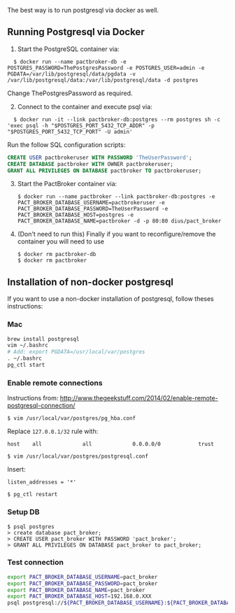 The best way is to run postgresql via docker as well.

## Running Postgresql via Docker

1. Start the PostgreSQL container via:

  ```console
    $ docker run --name pactbroker-db -e POSTGRES_PASSWORD=ThePostgresPassword -e POSTGRES_USER=admin -e PGDATA=/var/lib/postgresql/data/pgdata -v /var/lib/postgresql/data:/var/lib/postgresql/data -d postgres
  ```

  Change ThePostgresPassword as required.

2. Connect to the container and execute psql via:

  ```console
    $ docker run -it --link pactbroker-db:postgres --rm postgres sh -c 'exec psql -h "$POSTGRES_PORT_5432_TCP_ADDR" -p "$POSTGRES_PORT_5432_TCP_PORT" -U admin'
  ```

  Run the follow SQL configuration scripts:

  ```sql
  CREATE USER pactbrokeruser WITH PASSWORD 'TheUserPassword';
  CREATE DATABASE pactbroker WITH OWNER pactbrokeruser;
  GRANT ALL PRIVILEGES ON DATABASE pactbroker TO pactbrokeruser;
  ```

3. Start the PactBroker container via:

    ```console
    $ docker run --name pactbroker --link pactbroker-db:postgres -e PACT_BROKER_DATABASE_USERNAME=pactbrokeruser -e PACT_BROKER_DATABASE_PASSWORD=TheUserPassword -e PACT_BROKER_DATABASE_HOST=postgres -e PACT_BROKER_DATABASE_NAME=pactbroker -d -p 80:80 dius/pact_broker
    ```

4. (Don't need to run this) Finally if you want to reconfigure/remove the container you will need to use

    ```console
    $ docker rm pactbroker-db
    $ docker rm pactbroker
    ```

## Installation of non-docker postgresql

If you want to use a non-docker installation of postgresql, follow theses instructions:

### Mac

```bash
brew install postgresql
vim ~/.bashrc
# Add: export PGDATA=/usr/local/var/postgres
. ~/.bashrc
pg_ctl start
```

### Enable remote connections

Instructions from: http://www.thegeekstuff.com/2014/02/enable-remote-postgresql-connection/

    $ vim /usr/local/var/postgres/pg_hba.conf

Replace `127.0.0.1/32` rule with:

```
host    all             all             0.0.0.0/0            trust
```

    $ vim /usr/local/var/postgres/postgresql.conf

Insert:

```
listen_addresses = '*'
```

    $ pg_ctl restart

### Setup DB

```
$ psql postgres
> create database pact_broker;
> CREATE USER pact_broker WITH PASSWORD 'pact_broker';
> GRANT ALL PRIVILEGES ON DATABASE pact_broker to pact_broker;
```

### Test connection

```bash
export PACT_BROKER_DATABASE_USERNAME=pact_broker
export PACT_BROKER_DATABASE_PASSWORD=pact_broker
export PACT_BROKER_DATABASE_NAME=pact_broker
export PACT_BROKER_DATABASE_HOST=192.168.0.XXX
psql postgresql://${PACT_BROKER_DATABASE_USERNAME}:${PACT_BROKER_DATABASE_PASSWORD}@${PACT_BROKER_DATABASE_HOST}/${PACT_BROKER_DATABASE_NAME}
```

